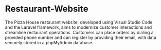 # Restaurant-Website
The Pizza House restaurant website, developed using Visual Studio Code and the  Laravel framework, aims to modernize customer interactions and streamline restaurant  operations. Customers can  place orders by dialing a provided phone number and can register by providing their email,  with data securely stored in a phpMyAdmin database. 
